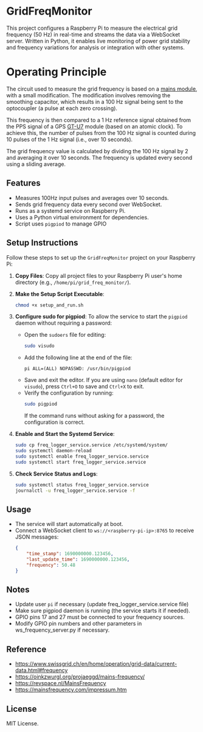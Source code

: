 # GridFreqMonitor
This project configures a Raspberry Pi to measure the electrical grid frequency (50 Hz) in real-time and streams the data via a WebSocket server. Written in Python, it enables live monitoring of power grid stability and frequency variations for analysis or integration with other systems.

# Operating Principle
The circuit used to measure the grid frequency is based on a [mains module](https://fr.aliexpress.com/item/32828199766.htm), with a small modification. The modification involves removing the smoothing capacitor, which results in a 100 Hz signal being sent to the optocoupler (a pulse at each zero crossing).

This frequency is then compared to a 1 Hz reference signal obtained from the PPS signal of a GPS [GT-U7](https://fr.aliexpress.com/item/32832919409.html) module (based on an atomic clock). To achieve this, the number of pulses from the 100 Hz signal is counted during 10 pulses of the 1 Hz signal (i.e., over 10 seconds). 

The grid frequency value is calculated by dividing the 100 Hz signal by 2 and averaging it over 10 seconds. The frequency is updated every second using a sliding average.

## Features
- Measures 100Hz input pulses and averages over 10 seconds.
- Sends grid frequency data every second over WebSocket.
- Runs as a systemd service on Raspberry Pi.
- Uses a Python virtual environment for dependencies.
- Script uses `pigpiod` to manage GPIO

## Setup Instructions

Follow these steps to set up the `GridFreqMonitor` project on your Raspberry Pi:

1. **Copy Files**: Copy all project files to your Raspberry Pi user's home directory (e.g., `/home/pi/grid_freq_monitor/`).

2. **Make the Setup Script Executable**: 
   ```bash
   chmod +x setup_and_run.sh
   ```

3. **Configure sudo for pigpiod**: To allow the service to start the `pigpiod` daemon without requiring a password:
   - Open the `sudoers` file for editing:
     ```bash
     sudo visudo
     ```
   - Add the following line at the end of the file:
     ```plaintext
     pi ALL=(ALL) NOPASSWD: /usr/bin/pigpiod
     ```
   - Save and exit the editor. If you are using `nano` (default editor for `visudo`), press `Ctrl+O` to save and `Ctrl+X` to exit.
   - Verify the configuration by running:
     ```bash
     sudo pigpiod
     ```
     If the command runs without asking for a password, the configuration is correct.

4. **Enable and Start the Systemd Service**:
   ```bash
   sudo cp freq_logger_service.service /etc/systemd/system/
   sudo systemctl daemon-reload
   sudo systemctl enable freq_logger_service.service
   sudo systemctl start freq_logger_service.service
   ```

5. **Check Service Status and Logs**:
   ```bash
   sudo systemctl status freq_logger_service.service
   journalctl -u freq_logger_service.service -f
   ```

## Usage
- The service will start automatically at boot.
- Connect a WebSocket client to `ws://<raspberry-pi-ip>:8765` to receive JSON messages:
   ```json
   {
       "time_stamp": 1690000000.123456,
       "last_update_time": 1690000000.123456,
       "frequency": 50.48
   }
   ```

## Notes
- Update user `pi` if necessary (update freq_logger_service.service file) 
- Make sure pigpiod daemon is running (the service starts it if needed).
- GPIO pins 17 and 27 must be connected to your frequency sources.
- Modify GPIO pin numbers and other parameters in ws_frequency_server.py if necessary.

## Reference
- https://www.swissgrid.ch/en/home/operation/grid-data/current-data.html#frequency
- https://oinkzwurgl.org/projaeggd/mains-frequency/
- https://revspace.nl/MainsFrequency
- https://mainsfrequency.com/impressum.htm


## License
MIT License.

